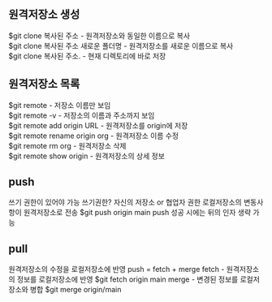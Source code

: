 ## 원격저장소 생성

$git clone 복사된 주소 - 원격저장소와 동일한 이름으로 복사<br>
$git clone 복사된 주소 새로운 폴더명 - 원격저장소를 새로운 이름으로 복사<br>
$git clone 복사된 주소. - 현재 디렉토리에 바로 저장<br>

## 원격저장소 목록
$git remote - 저장소 이름만 보임<br>
$git remote -v - 저장소의 이름과 주소까지 보임<br>
$git remote add origin URL - 원격저장소를 origin에 저장<br>
$git remote rename origin org - 원격저장소 이름 수정<br>
$git remote rm org - 원격저장소 삭제<br>
$git remote show origin - 원격저장소의 상세 정보<br>

## push
쓰기 권한이 있어야 가능
쓰기권한? 자신의 저장소 or 협업자 권한
로컬저장소의 변동사항이 원격저장소로 전송
$git push origin main
push 성공 시에는 뒤의 인자 생략 가능

## pull
원격저장소의 수정을 로컬저장소에 반영
push = fetch + merge
fetch - 원격저장소의 정보를 로컬저장소에 반영
$git fetch origin main
merge - 변경된 정보를 로컬저장소와 병합
$git merge origin/main
